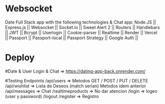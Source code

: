 # Websocket
Date Full Stack app with the following technologies & Chat app:
Node.JS || Express.js || Websocket || Socket.io || Sweet Alert 2 || Routers || Handlebars || JWT || Bcrypt || Userlogin || Cookie-parser || Realtime || Render || Vercel || Passport || Passport-local || Passport Strategy || Google Auth || 


# Deploy

#Date & User Login & Chat => https://dating-app-back.onrender.com/

#Testing Endpoints
/api/users => Metodos GET / POST / PUT / DELETE 
/api/wishlist => Lista de Deseos (match serian) Metodos idem anterior 
/api/messages => Chat 
/realtimeproducts => No dar atencion
/login => logeo (user y password)
/logout 
/register => Registro 
